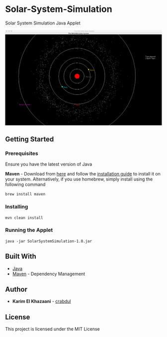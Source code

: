 # Solar-System-Simulation

Solar System Simulation Java Applet 

![Image of app](app.png)

## Getting Started

### Prerequisites

Ensure you have the latest version of Java

**Maven** - Download from [here](https://maven.apache.org/install.html) and follow the [installation guide](https://maven.apache.org/install.html) to install it on your system.
Alternatively, if you use homebrew, simply install using the following command

```
brew install maven
```

### Installing

```
mvn clean install 
```

### Running the Applet

```
java -jar SolarSystemSimulation-1.0.jar
```

## Built With

* [Java](https://java.com/en/download/)
* [Maven](https://maven.apache.org/) - Dependency Management

## Author

* **Karim El Khazaani** - [crabdul](https://github.com/crabdul)

## License

This project is licensed under the MIT License
